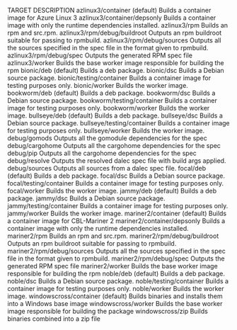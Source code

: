 TARGET                           DESCRIPTION
azlinux3/container (default)     Builds a container image for Azure Linux 3
azlinux3/container/depsonly      Builds a container image with only the runtime dependencies installed.
azlinux3/rpm                     Builds an rpm and src.rpm.
azlinux3/rpm/debug/buildroot     Outputs an rpm buildroot suitable for passing to rpmbuild.
azlinux3/rpm/debug/sources       Outputs all the sources specified in the spec file in the format given to rpmbuild.
azlinux3/rpm/debug/spec          Outputs the generated RPM spec file
azlinux3/worker                  Builds the base worker image responsible for building the rpm
bionic/deb (default)             Builds a deb package.
bionic/dsc                       Builds a Debian source package.
bionic/testing/container         Builds a container image for testing purposes only.
bionic/worker                    Builds the worker image.
bookworm/deb (default)           Builds a deb package.
bookworm/dsc                     Builds a Debian source package.
bookworm/testing/container       Builds a container image for testing purposes only.
bookworm/worker                  Builds the worker image.
bullseye/deb (default)           Builds a deb package.
bullseye/dsc                     Builds a Debian source package.
bullseye/testing/container       Builds a container image for testing purposes only.
bullseye/worker                  Builds the worker image.
debug/gomods                     Outputs all the gomodule dependencies for the spec
debug/cargohome                  Outputs all the cargohome dependencies for the spec
debug/pip                        Outputs all the cargohome dependencies for the spec
debug/resolve                    Outputs the resolved dalec spec file with build args applied.
debug/sources                    Outputs all sources from a dalec spec file.
focal/deb (default)              Builds a deb package.
focal/dsc                        Builds a Debian source package.
focal/testing/container          Builds a container image for testing purposes only.
focal/worker                     Builds the worker image.
jammy/deb (default)              Builds a deb package.
jammy/dsc                        Builds a Debian source package.
jammy/testing/container          Builds a container image for testing purposes only.
jammy/worker                     Builds the worker image.
mariner2/container (default)     Builds a container image for CBL-Mariner 2
mariner2/container/depsonly      Builds a container image with only the runtime dependencies installed.
mariner2/rpm                     Builds an rpm and src.rpm.
mariner2/rpm/debug/buildroot     Outputs an rpm buildroot suitable for passing to rpmbuild.
mariner2/rpm/debug/sources       Outputs all the sources specified in the spec file in the format given to rpmbuild.
mariner2/rpm/debug/spec          Outputs the generated RPM spec file
mariner2/worker                  Builds the base worker image responsible for building the rpm
noble/deb (default)              Builds a deb package.
noble/dsc                        Builds a Debian source package.
noble/testing/container          Builds a container image for testing purposes only.
noble/worker                     Builds the worker image.
windowscross/container (default) Builds binaries and installs them into a Windows base image
windowscross/worker              Builds the base worker image responsible for building the package
windowscross/zip                 Builds binaries combined into a zip file
